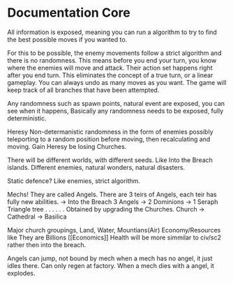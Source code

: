 # Documentation Core

All information is exposed, meaning you can run a algorithm to try to find the best possible moves if you wanted to.

For this to be possible, the enemy movements follow a strict algorithm and there is no randomness. 
This means before you end your turn, you know where the enemies will move and attack. Their action set happens right after you end turn.
This eliminates the concept of a true turn, or a linear gameplay. You can always undo as many moves as you want.
The game will keep track of all branches that have been attempted.

Any randomness such as spawn points, natural event are exposed, you can see when it happens,
	Basically any randomness needs to be exposed, fully deterministic.

Heresy
Non-determanistic randomness in the form of enemies possibly teleporting to a random position before moving, then recalculating and moving.
Gain Heresy be losing Churches.


There will be different worlds, with different seeds. Like Into the Breach islands.
Different enemies, natural wonders, natural disasters.


Static defence? Like enemies, strict algorithm.

Mechs! They are called Angels.
There are 3 teirs of Angels, each teir has fully new abilities. -> Into the Breach
	3 Angels -> 2 Dominions -> 1 Seraph
Triangle tree
    .
   . .
  . . .
Obtained by upgrading the Churches.
	Church -> Cathedral -> Basilica

Major church groupings, Land, Water, Mountians(Air)
Economy/Resources like They are Billions [[Economics]]
Health will be more simmilar to civ/sc2 rather then into the breach.

Angels can jump, not bound by mech
when a mech has no angel, it just idles there. Can only regen at factory.
When a mech dies with a angel, it explodes.

